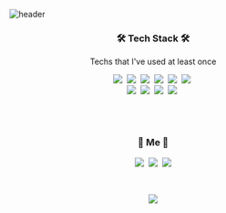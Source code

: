 ![header](https://capsule-render.vercel.app/api?type=rect&color=gradient&height=170&section=header&text=YunyoungKim&fontSize=80&animation=fadeIn)

<h3 align="center">🛠 Tech Stack 🛠</h3>

<p align="center"> Techs that I've used at least once </p>

<p align="center">
  <img src="https://img.shields.io/badge/Python-3766AB?style=flat-square&logo=Python&logoColor=white"/></a>&nbsp 
  <img src="https://img.shields.io/badge/Java-007396?style=flat-square&logo=Java&logoColor=white"/></a>&nbsp 
  <img src="https://img.shields.io/badge/C++-00599C?style=flat-square&logo=C%2B%2B&logoColor=white"/></a>&nbsp 
  <img src="https://img.shields.io/badge/C-A8B9CC?style=flat-square&logo=C&logoColor=white"/></a>&nbsp 
  <img src="https://img.shields.io/badge/Javascript-ffb13b?style=flat-square&logo=javascript&logoColor=white"/></a>&nbsp 
  <img src="https://img.shields.io/badge/css-1572B6?style=flat-square&logo=css3&logoColor=white"/></a>&nbsp 
  
  <br>
  <img src="https://img.shields.io/badge/SpringBoot-6DB33F?style=flat-square&logo=Spring&logoColor=white"/></a>&nbsp 
  <img src="https://img.shields.io/badge/Django-092E20?style=flat-square&logo=Django&logoColor=white"/></a>&nbsp 
  <img src="https://img.shields.io/badge/Mysql-E6B91E?style=flat-square&logo=MySql&logoColor=white"/></a>&nbsp 
  <img src="https://img.shields.io/badge/aws-333664?style=flat-square&logo=amazon-aws&logoColor=white"/></a>&nbsp 
  
</p>

<br><br>
<h3 align="center"> 🍒 Me 🍒 </h3>
<p align="center">
  <a href="https://velog.io/@younge"><img src="https://img.shields.io/badge/Tech%20Blog-11B48A?style=flat-square&logo=Vimeo&logoColor=white&link=https://velog.io/@younge"/></a>&nbsp
  <a href="https://www.instagram.com/y.younge/"><img src="https://img.shields.io/badge/Instagram-E4405F?style=flat-square&logo=Instagram&logoColor=white&link=https://www.instagram.com/y.younge/"/></a>&nbsp
  <a href="mailto:dbsydde@gmail.com"><img src="https://img.shields.io/badge/Gmail-d14836?style=flat-square&logo=Gmail&logoColor=white&link=dbsydde@gmail.com"/></a>
</p>
<br>

<p align="center">
<a href="https://hits.seeyoufarm.com"><img src="https://hits.seeyoufarm.com/api/count/incr/badge.svg?url=https%3A%2F%2Fgithub.com%2Fyooonyoung&count_bg=%23E378C1&title_bg=%23B0A1B2&icon=github.svg&icon_color=%23E7E7E7&title=hits&edge_flat=false"/></a>
</p>


<!--
**yooonyoung/yooonyoung** is a ✨ _special_ ✨ repository because its `README.md` (this file) appears on your GitHub profile.

Here are some ideas to get you started:

- 🔭 I’m currently working on ...
- 🌱 I’m currently learning ...
- 👯 I’m looking to collaborate on ...
- 🤔 I’m looking for help with ...
- 💬 Ask me about ...
- 📫 How to reach me: ...
- 😄 Pronouns: ...
- ⚡ Fun fact: ...
-->
